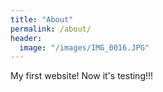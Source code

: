 ```yaml
---
title: "About"
permalink: /about/
header:
  image: "/images/IMG_0016.JPG"
---
```


My first website! Now it's testing!!!
